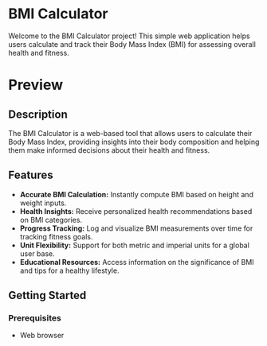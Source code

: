 # BMI Calculator

Welcome to the BMI Calculator project! This simple web application helps users calculate and track their Body Mass Index (BMI) for assessing overall health and fitness.

# Preview

## Description

The BMI Calculator is a web-based tool that allows users to calculate their Body Mass Index, providing insights into their body composition and helping them make informed decisions about their health and fitness.

## Features

- **Accurate BMI Calculation:** Instantly compute BMI based on height and weight inputs.
- **Health Insights:** Receive personalized health recommendations based on BMI categories.
- **Progress Tracking:** Log and visualize BMI measurements over time for tracking fitness goals.
- **Unit Flexibility:** Support for both metric and imperial units for a global user base.
- **Educational Resources:** Access information on the significance of BMI and tips for a healthy lifestyle.

## Getting Started

### Prerequisites

- Web browser
